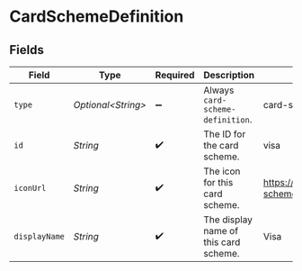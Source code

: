 # CardSchemeDefinition


## Fields

| Field                                                                         | Type                                                                          | Required                                                                      | Description                                                                   | Example                                                                       |
| ----------------------------------------------------------------------------- | ----------------------------------------------------------------------------- | ----------------------------------------------------------------------------- | ----------------------------------------------------------------------------- | ----------------------------------------------------------------------------- |
| `type`                                                                        | *Optional\<String>*                                                           | :heavy_minus_sign:                                                            | Always `card-scheme-definition`.                                              | card-scheme-definition                                                        |
| `id`                                                                          | *String*                                                                      | :heavy_check_mark:                                                            | The ID for the card scheme.                                                   | visa                                                                          |
| `iconUrl`                                                                     | *String*                                                                      | :heavy_check_mark:                                                            | The icon for this card scheme.                                                | https://api.sandbox.example.gr4vy.app/assets/card-scheme-definitions/visa.svg |
| `displayName`                                                                 | *String*                                                                      | :heavy_check_mark:                                                            | The display name of this card scheme.                                         | Visa                                                                          |